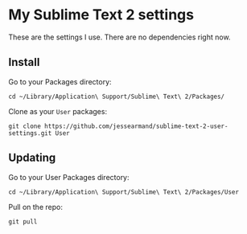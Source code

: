 # My Sublime Text 2 settings

These are the settings I use.  There are no dependencies right now.

## Install

Go to your Packages directory:

```
cd ~/Library/Application\ Support/Sublime\ Text\ 2/Packages/
```

Clone as your `User` packages:

```
git clone https://github.com/jessearmand/sublime-text-2-user-settings.git User
```

## Updating

Go to your User Packages directory:

```
cd ~/Library/Application\ Support/Sublime\ Text\ 2/Packages/User
```

Pull on the repo:

```
git pull
```

